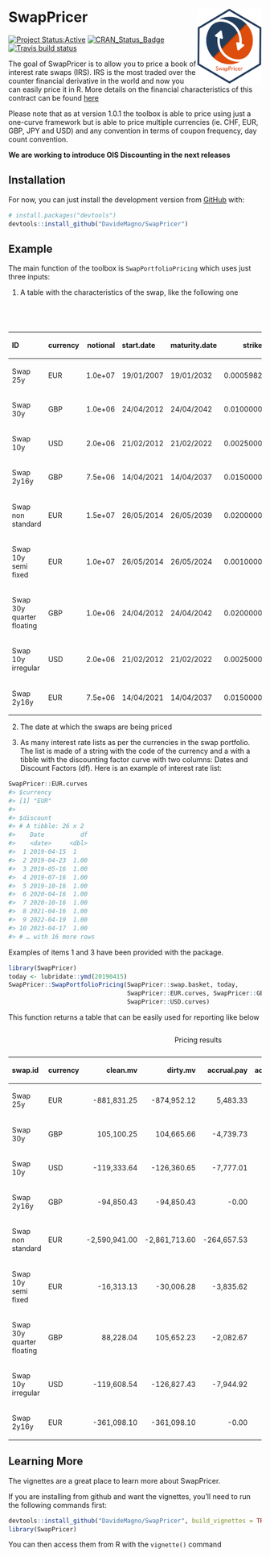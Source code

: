 
<!-- README.md is generated from README.Rmd. Please edit that file -->

# SwapPricer <img src="man/figures/SwapPricerHex.png" align="right" height="149" width="128.5"/>

<!-- badges: start -->

[![Project
Status:Active](http://www.repostatus.org/badges/latest/active.svg)](http://www.repostatus.org/#active)
[![CRAN\_Status\_Badge](https://www.r-pkg.org/badges/version/SwapPricer)](https://CRAN.R-project.org/package=SwapPricer)
[![Travis build
status](https://travis-ci.org/DavideMagno/SwapPricer.svg?branch=master)](https://travis-ci.org/DavideMagno/SwapPricer)
<!-- badges: end -->

The goal of SwapPricer is to allow you to price a book of interest rate
swaps (IRS). IRS is the most traded over the counter financial
derivative in the world and now you can easily price it in R. More
details on the financial characteristics of this contract can be found
[here](https://en.wikipedia.org/wiki/Interest_rate_swap)

Please note that as at version 1.0.1 the toolbox is able to price using
just a one-curve framework but is able to price multiple currencies (ie.
CHF, EUR, GBP, JPY and USD) and any convention in terms of coupon
frequency, day count convention.

**We are working to introduce OIS Discounting in the next releases**

## Installation

For now, you can just install the development version from
[GitHub](https://github.com/) with:

``` r
# install.packages("devtools")
devtools::install_github("DavideMagno/SwapPricer")
```

## Example

The main function of the toolbox is `SwapPortfolioPricing` which uses
just three inputs:

1)  A table with the characteristics of the swap, like the following one

<table>

<caption>

Input Portfolio

</caption>

<thead>

<tr>

<th style="text-align:left;">

ID

</th>

<th style="text-align:left;">

currency

</th>

<th style="text-align:right;">

notional

</th>

<th style="text-align:left;">

start.date

</th>

<th style="text-align:left;">

maturity.date

</th>

<th style="text-align:right;">

strike

</th>

<th style="text-align:left;">

type

</th>

<th style="text-align:left;">

standard

</th>

<th style="text-align:right;">

time.unit.pay

</th>

<th style="text-align:right;">

time.unit.receive

</th>

<th style="text-align:left;">

dcc.pay

</th>

<th style="text-align:left;">

dcc.receive

</th>

<th style="text-align:left;">

calendar

</th>

</tr>

</thead>

<tbody>

<tr>

<td style="text-align:left;">

Swap 25y

</td>

<td style="text-align:left;">

EUR

</td>

<td style="text-align:right;">

1.0e+07

</td>

<td style="text-align:left;">

19/01/2007

</td>

<td style="text-align:left;">

19/01/2032

</td>

<td style="text-align:right;">

0.0005982

</td>

<td style="text-align:left;">

receiver

</td>

<td style="text-align:left;">

TRUE

</td>

<td style="text-align:right;">

NA

</td>

<td style="text-align:right;">

NA

</td>

<td style="text-align:left;">

NA

</td>

<td style="text-align:left;">

NA

</td>

<td style="text-align:left;">

NA

</td>

</tr>

<tr>

<td style="text-align:left;">

Swap 30y

</td>

<td style="text-align:left;">

GBP

</td>

<td style="text-align:right;">

1.0e+06

</td>

<td style="text-align:left;">

24/04/2012

</td>

<td style="text-align:left;">

24/04/2042

</td>

<td style="text-align:right;">

0.0100000

</td>

<td style="text-align:left;">

payer

</td>

<td style="text-align:left;">

TRUE

</td>

<td style="text-align:right;">

NA

</td>

<td style="text-align:right;">

NA

</td>

<td style="text-align:left;">

NA

</td>

<td style="text-align:left;">

NA

</td>

<td style="text-align:left;">

NA

</td>

</tr>

<tr>

<td style="text-align:left;">

Swap 10y

</td>

<td style="text-align:left;">

USD

</td>

<td style="text-align:right;">

2.0e+06

</td>

<td style="text-align:left;">

21/02/2012

</td>

<td style="text-align:left;">

21/02/2022

</td>

<td style="text-align:right;">

0.0025000

</td>

<td style="text-align:left;">

receiver

</td>

<td style="text-align:left;">

TRUE

</td>

<td style="text-align:right;">

NA

</td>

<td style="text-align:right;">

NA

</td>

<td style="text-align:left;">

NA

</td>

<td style="text-align:left;">

NA

</td>

<td style="text-align:left;">

NA

</td>

</tr>

<tr>

<td style="text-align:left;">

Swap 2y16y

</td>

<td style="text-align:left;">

GBP

</td>

<td style="text-align:right;">

7.5e+06

</td>

<td style="text-align:left;">

14/04/2021

</td>

<td style="text-align:left;">

14/04/2037

</td>

<td style="text-align:right;">

0.0150000

</td>

<td style="text-align:left;">

receiver

</td>

<td style="text-align:left;">

TRUE

</td>

<td style="text-align:right;">

NA

</td>

<td style="text-align:right;">

NA

</td>

<td style="text-align:left;">

NA

</td>

<td style="text-align:left;">

NA

</td>

<td style="text-align:left;">

NA

</td>

</tr>

<tr>

<td style="text-align:left;">

Swap non standard

</td>

<td style="text-align:left;">

EUR

</td>

<td style="text-align:right;">

1.5e+07

</td>

<td style="text-align:left;">

26/05/2014

</td>

<td style="text-align:left;">

26/05/2039

</td>

<td style="text-align:right;">

0.0200000

</td>

<td style="text-align:left;">

payer

</td>

<td style="text-align:left;">

FALSE

</td>

<td style="text-align:right;">

12

</td>

<td style="text-align:right;">

3

</td>

<td style="text-align:left;">

act/365

</td>

<td style="text-align:left;">

act/365

</td>

<td style="text-align:left;">

TARGET

</td>

</tr>

<tr>

<td style="text-align:left;">

Swap 10y semi fixed

</td>

<td style="text-align:left;">

EUR

</td>

<td style="text-align:right;">

1.0e+07

</td>

<td style="text-align:left;">

26/05/2014

</td>

<td style="text-align:left;">

26/05/2024

</td>

<td style="text-align:right;">

0.0010000

</td>

<td style="text-align:left;">

payer

</td>

<td style="text-align:left;">

FALSE

</td>

<td style="text-align:right;">

6

</td>

<td style="text-align:right;">

6

</td>

<td style="text-align:left;">

act/365

</td>

<td style="text-align:left;">

act/365

</td>

<td style="text-align:left;">

TARGET

</td>

</tr>

<tr>

<td style="text-align:left;">

Swap 30y quarter floating

</td>

<td style="text-align:left;">

GBP

</td>

<td style="text-align:right;">

1.0e+06

</td>

<td style="text-align:left;">

24/04/2012

</td>

<td style="text-align:left;">

24/04/2042

</td>

<td style="text-align:right;">

0.0200000

</td>

<td style="text-align:left;">

receiver

</td>

<td style="text-align:left;">

FALSE

</td>

<td style="text-align:right;">

3

</td>

<td style="text-align:right;">

12

</td>

<td style="text-align:left;">

act/360

</td>

<td style="text-align:left;">

act/365

</td>

<td style="text-align:left;">

UnitedKingdom

</td>

</tr>

<tr>

<td style="text-align:left;">

Swap 10y irregular

</td>

<td style="text-align:left;">

USD

</td>

<td style="text-align:right;">

2.0e+06

</td>

<td style="text-align:left;">

21/02/2012

</td>

<td style="text-align:left;">

21/02/2022

</td>

<td style="text-align:right;">

0.0025000

</td>

<td style="text-align:left;">

receiver

</td>

<td style="text-align:left;">

FALSE

</td>

<td style="text-align:right;">

6

</td>

<td style="text-align:right;">

12

</td>

<td style="text-align:left;">

act/365

</td>

<td style="text-align:left;">

act/365

</td>

<td style="text-align:left;">

TARGET

</td>

</tr>

<tr>

<td style="text-align:left;">

Swap 2y16y

</td>

<td style="text-align:left;">

EUR

</td>

<td style="text-align:right;">

7.5e+06

</td>

<td style="text-align:left;">

14/04/2021

</td>

<td style="text-align:left;">

14/04/2037

</td>

<td style="text-align:right;">

0.0150000

</td>

<td style="text-align:left;">

payer

</td>

<td style="text-align:left;">

FALSE

</td>

<td style="text-align:right;">

12

</td>

<td style="text-align:right;">

12

</td>

<td style="text-align:left;">

act/365

</td>

<td style="text-align:left;">

act/360

</td>

<td style="text-align:left;">

TARGET

</td>

</tr>

</tbody>

</table>

2)  The date at which the swaps are being priced

3)  As many interest rate lists as per the currencies in the swap
    portfolio. The list is made of a string with the code of the
    currency and a with a tibble with the discounting factor curve with
    two columns: Dates and Discount Factors (df). Here is an example of
    interest rate list:

<!-- end list -->

``` r
SwapPricer::EUR.curves
#> $currency
#> [1] "EUR"
#> 
#> $discount
#> # A tibble: 26 x 2
#>    Date          df
#>    <date>     <dbl>
#>  1 2019-04-15  1   
#>  2 2019-04-23  1.00
#>  3 2019-05-16  1.00
#>  4 2019-07-16  1.00
#>  5 2019-10-16  1.00
#>  6 2020-04-16  1.00
#>  7 2020-10-16  1.00
#>  8 2021-04-16  1.00
#>  9 2022-04-19  1.00
#> 10 2023-04-17  1.00
#> # … with 16 more rows
```

Examples of items 1 and 3 have been provided with the package.

``` r
library(SwapPricer)
today <- lubridate::ymd(20190415)
SwapPricer::SwapPortfolioPricing(SwapPricer::swap.basket, today, 
                                 SwapPricer::EUR.curves, SwapPricer::GBP.curves,
                                 SwapPricer::USD.curves) 
```

This function returns a table that can be easily used for reporting like
below

<table class="table table-striped table-hover table-condensed table-responsive" style="margin-left: auto; margin-right: auto;">

<caption>

Pricing results

</caption>

<thead>

<tr>

<th style="text-align:left;">

swap.id

</th>

<th style="text-align:left;">

currency

</th>

<th style="text-align:right;">

clean.mv

</th>

<th style="text-align:right;">

dirty.mv

</th>

<th style="text-align:right;">

accrual.pay

</th>

<th style="text-align:right;">

accrual.receive

</th>

<th style="text-align:right;">

par

</th>

<th style="text-align:right;">

pv01

</th>

</tr>

</thead>

<tbody>

<tr>

<td style="text-align:left;">

Swap 25y

</td>

<td style="text-align:left;">

EUR

</td>

<td style="text-align:right;">

\-881,831.25

</td>

<td style="text-align:right;">

\-874,952.12

</td>

<td style="text-align:right;">

5,483.33

</td>

<td style="text-align:right;">

1,395.80

</td>

<td style="text-align:right;">

0.77%

</td>

<td style="text-align:right;">

\-12,390.87

</td>

</tr>

<tr>

<td style="text-align:left;">

Swap 30y

</td>

<td style="text-align:left;">

GBP

</td>

<td style="text-align:right;">

105,100.25

</td>

<td style="text-align:right;">

104,665.66

</td>

<td style="text-align:right;">

\-4,739.73

</td>

<td style="text-align:right;">

4,305.14

</td>

<td style="text-align:right;">

1.54%

</td>

<td style="text-align:right;">

1,948.27

</td>

</tr>

<tr>

<td style="text-align:left;">

Swap 10y

</td>

<td style="text-align:left;">

USD

</td>

<td style="text-align:right;">

\-119,333.64

</td>

<td style="text-align:right;">

\-126,360.65

</td>

<td style="text-align:right;">

\-7,777.01

</td>

<td style="text-align:right;">

750.00

</td>

<td style="text-align:right;">

2.43%

</td>

<td style="text-align:right;">

\-547.60

</td>

</tr>

<tr>

<td style="text-align:left;">

Swap 2y16y

</td>

<td style="text-align:left;">

GBP

</td>

<td style="text-align:right;">

\-94,850.43

</td>

<td style="text-align:right;">

\-94,850.43

</td>

<td style="text-align:right;">

\-0.00

</td>

<td style="text-align:right;">

0.00

</td>

<td style="text-align:right;">

1.59%

</td>

<td style="text-align:right;">

\-10,393.05

</td>

</tr>

<tr>

<td style="text-align:left;">

Swap non standard

</td>

<td style="text-align:left;">

EUR

</td>

<td style="text-align:right;">

\-2,590,941.00

</td>

<td style="text-align:right;">

\-2,861,713.60

</td>

<td style="text-align:right;">

\-264,657.53

</td>

<td style="text-align:right;">

\-6,115.07

</td>

<td style="text-align:right;">

1.07%

</td>

<td style="text-align:right;">

27,912.93

</td>

</tr>

<tr>

<td style="text-align:left;">

Swap 10y semi fixed

</td>

<td style="text-align:left;">

EUR

</td>

<td style="text-align:right;">

\-16,313.13

</td>

<td style="text-align:right;">

\-30,006.28

</td>

<td style="text-align:right;">

\-3,835.62

</td>

<td style="text-align:right;">

\-9,857.53

</td>

<td style="text-align:right;">

0.07%

</td>

<td style="text-align:right;">

5,129.68

</td>

</tr>

<tr>

<td style="text-align:left;">

Swap 30y quarter floating

</td>

<td style="text-align:left;">

GBP

</td>

<td style="text-align:right;">

88,228.04

</td>

<td style="text-align:right;">

105,652.23

</td>

<td style="text-align:right;">

\-2,082.67

</td>

<td style="text-align:right;">

19,506.85

</td>

<td style="text-align:right;">

1.55%

</td>

<td style="text-align:right;">

\-1,940.77

</td>

</tr>

<tr>

<td style="text-align:left;">

Swap 10y irregular

</td>

<td style="text-align:left;">

USD

</td>

<td style="text-align:right;">

\-119,608.54

</td>

<td style="text-align:right;">

\-126,827.43

</td>

<td style="text-align:right;">

\-7,944.92

</td>

<td style="text-align:right;">

726.03

</td>

<td style="text-align:right;">

2.44%

</td>

<td style="text-align:right;">

\-545.92

</td>

</tr>

<tr>

<td style="text-align:left;">

Swap 2y16y

</td>

<td style="text-align:left;">

EUR

</td>

<td style="text-align:right;">

\-361,098.10

</td>

<td style="text-align:right;">

\-361,098.10

</td>

<td style="text-align:right;">

\-0.00

</td>

<td style="text-align:right;">

0.00

</td>

<td style="text-align:right;">

1.18%

</td>

<td style="text-align:right;">

11,170.90

</td>

</tr>

</tbody>

</table>

## Learning More

The vignettes are a great place to learn more about SwapPricer.

If you are installing from github and want the vignettes, you’ll need to
run the following commands
first:

``` r
devtools::install_github("DavideMagno/SwapPricer", build_vignettes = TRUE)
library(SwapPricer)
```

You can then access them from R with the `vignette()` command
